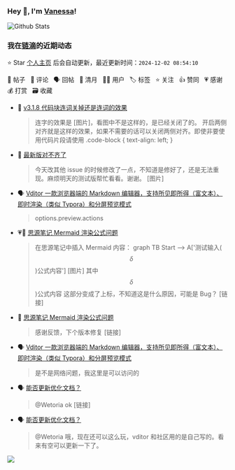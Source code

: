### Hey 👋, I'm [Vanessa](http://vanessa.b3log.org/)!

![Github Stats](https://github-readme-stats.vercel.app/api?username=Vanessa219&show_icons=true)

<!--events start -->

### 我在[链滴](https://ld246.com)的近期动态

⭐️ Star [个人主页](https://github.com/Vanessa219/Vanessa219) 后会自动更新，最近更新时间：`2024-12-02 08:54:10`

📝 帖子 &nbsp; 💬 评论 &nbsp; 🗣 回帖 &nbsp; 🌙 清月 &nbsp; 👨‍💻 用户 &nbsp; 🏷️ 标签 &nbsp; ⭐️ 关注 &nbsp; 👍 赞同 &nbsp; 💗 感谢 &nbsp; 💰 打赏 &nbsp; 🗃 收藏

* 💬 [v3.1.8 代码块连词关掉还是连词的效果](https://ld246.com/article/1727688144141/comment/1732412801927#comments)

  > 连字的效果是 [图片]，看图中不是这样的，是已经关闭了的。 开启两侧对齐就是这样的效果，如果不需要的话可以关闭两侧对齐。即使非要使用代码片段请使用 .code-block { text-align: left; }
* 💬 [最新版对不齐了](https://ld246.com/article/1732109218209/comment/1732199572598#comments)

  > 今天改其他 issue 的时候修改了一点，不知道是修好了，还是无法重现。麻烦明天的测试版帮忙看看。谢谢。 [图片]
* 🗣 [Vditor 一款浏览器端的 Markdown 编辑器，支持所见即所得（富文本）、即时渲染（类似 Typora）和分屏预览模式](https://ld246.com/article/1549638745630/comment/1732160010859#comments)

  > options.preview.actions
* 💗📝 [思源笔记 Mermaid 渲染公式问题](https://ld246.com/article/1732047800194)

  > 在思源笔记中插入 Mermaid 内容： graph TB Start --&gt; A['测试输入($$\delta$$)公式内容'] [图片] 其中 $$\delta$$)公式内容 这部分变成了上标，不知道这是什么原因，可能是 Bug？ [链接]
* 💬 [思源笔记 Mermaid 渲染公式问题](https://ld246.com/article/1732047800194/comment/1732073511075#comments)

  > 感谢反馈，下个版本修复 [链接]
* 🗣 [Vditor 一款浏览器端的 Markdown 编辑器，支持所见即所得（富文本）、即时渲染（类似 Typora）和分屏预览模式](https://ld246.com/article/1549638745630/comment/1732067801087#comments)

  > 是不是网络问题，我这里是可以访问的
* 🗣 [能否更新优化文档？](https://ld246.com/article/1731565202069/comment/1731640325108#comments)

  > @Wetoria ok [链接]
* 🗣 [能否更新优化文档？](https://ld246.com/article/1731565202069/comment/1731640325108#comments)

  > @Wetoria 哦，现在还可以这么玩，vditor 和社区用的是自己写的。看来有空可以更新一下了。


<!--events end -->

<a title="Hits" target="_blank" href="https://github.com/Vanessa219/Vanessa219"><img src="https://hits.b3log.org/Vanessa219/Vanessa219.svg"></a>
